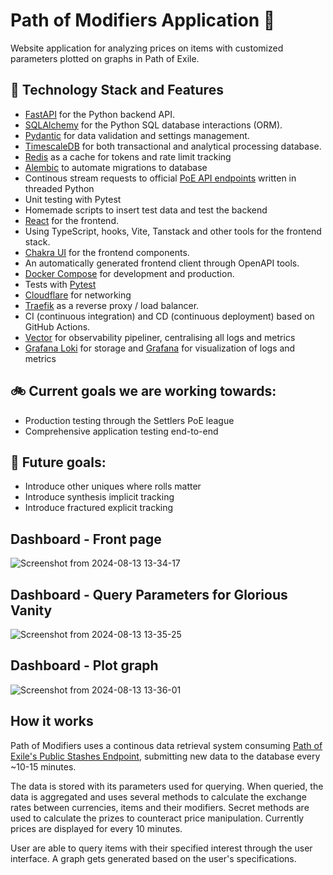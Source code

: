 # Path of Modifiers Application :game_die:

Website application for analyzing prices on items with customized parameters plotted on graphs in Path of Exile.

## :pencil: Technology Stack and Features

- [FastAPI](https://fastapi.tiangolo.com/) for the Python backend API.
- [SQLAlchemy](https://www.sqlalchemy.org/) for the Python SQL database interactions (ORM).
- [Pydantic](https://docs.pydantic.dev/latest/) for data validation and settings management.
- [TimescaleDB](https://www.timescale.com/) for both transactional and analytical processing database.
- [Redis](https://redis.io/) as a cache for tokens and rate limit tracking
- [Alembic](https://alembic.sqlalchemy.org/en/latest/front.html) to automate migrations to database
- Continous stream requests to official [PoE API endpoints](https://www.pathofexile.com/developer/docs) written in threaded Python
- Unit testing with Pytest
- Homemade scripts to insert test data and test the backend
- [React](https://react.dev/) for the frontend.
- Using TypeScript, hooks, Vite, Tanstack and other tools for the frontend stack.
- [Chakra UI](https://v2.chakra-ui.com/) for the frontend components.
- An automatically generated frontend client through OpenAPI tools.
- [Docker Compose](https://docs.docker.com/compose/) for development and production.
- Tests with [Pytest](https://docs.pytest.org/en/stable/)
- [Cloudflare](https://www.cloudflare.com/en-gb/learning/what-is-cloudflare/) for networking
- [Traefik](https://traefik.io/) as a reverse proxy / load balancer.
- CI (continuous integration) and CD (continuous deployment) based on GitHub Actions.
- [Vector](https://vector.dev/) for observability pipeliner, centralising all logs and metrics
- [Grafana Loki](https://grafana.com/docs/loki/latest/#grafana-loki) for storage and [Grafana](https://grafana.com/grafana/) for visualization of logs and metrics


## :bike: Current goals we are working towards:

- Production testing through the Settlers PoE league
- Comprehensive application testing end-to-end

## :checkered_flag: Future goals:

- Introduce other uniques where rolls matter
- Introduce synthesis implicit tracking
- Introduce fractured explicit tracking

## Dashboard - Front page

![Screenshot from 2024-08-13 13-34-17](https://github.com/user-attachments/assets/d76d8eb4-a2c0-412d-88d3-ddeaeb1ee58b)


## Dashboard - Query Parameters for Glorious Vanity

![Screenshot from 2024-08-13 13-35-25](https://github.com/user-attachments/assets/31c6a824-b490-4988-8f2c-19a773a74e44)


## Dashboard - Plot graph

![Screenshot from 2024-08-13 13-36-01](https://github.com/user-attachments/assets/381764e4-8b3e-46dd-9a63-0903eb9b6392)


## How it works

Path of Modifiers uses a continous data retrieval system consuming [Path of Exile's Public Stashes Endpoint](https://www.pathofexile.com/developer/docs/reference#publicstashes), submitting new data to the database every ~10-15 minutes.

The data is stored with its parameters used for querying. When queried, the data is aggregated and uses several methods to calculate the exchange rates between currencies, items and their modifiers. Secret methods are used to calculate the prizes to counteract price manipulation. Currently prices are displayed for every 10 minutes.

User are able to query items with their specified interest through the user interface. A graph gets generated based on the user's specifications.
